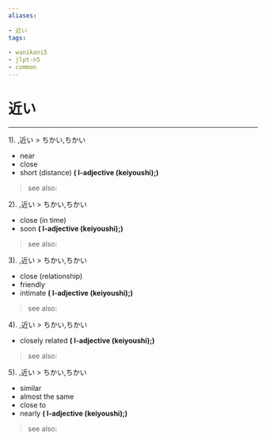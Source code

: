 ```yaml
---
aliases:
    
- 近い
tags:
    
- wanikani5
- jlpt-n5
- common
---
```


# 近い
---
1).
,近い > ちかい,ちかい

- near
- close
- short (distance)
**( I-adjective (keiyoushi);)**
> see also: 
            
2).
,近い > ちかい,ちかい

- close (in time)
- soon
**( I-adjective (keiyoushi);)**
> see also: 
            
3).
,近い > ちかい,ちかい

- close (relationship)
- friendly
- intimate
**( I-adjective (keiyoushi);)**
> see also: 
            
4).
,近い > ちかい,ちかい

- closely related
**( I-adjective (keiyoushi);)**
> see also: 
            
5).
,近い > ちかい,ちかい

- similar
- almost the same
- close to
- nearly
**( I-adjective (keiyoushi);)**
> see also: 
            
